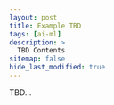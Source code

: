 ```yaml
---
layout: post
title: Example TBD
tags: [ai-ml]
description: >
  TBD Contents
sitemap: false
hide_last_modified: true
---
```


TBD...